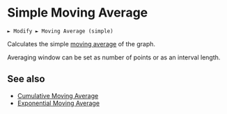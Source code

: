 # Simple Moving Average

```
► Modify ► Moving Average (simple)
```

Calculates the simple [moving average](https://en.wikipedia.org/wiki/Moving_average) of the graph. 

Averaging window can be set as number of points or as an interval length.

## See also

- [Cumulative Moving Average](mavg_cumul.md)
- [Exponential Moving Average](mavg_exp.md)
